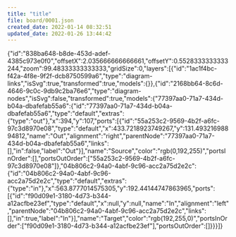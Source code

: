 ```yaml
---
title: "title"
file: board/0001.json
created_date: 2022-01-14 08:32:51
updated_date: 2022-01-26 13:44:42
---
```


{"id":"838ba648-b8de-453d-adef-4385c973e0f0","offsetX":2.035666666666661,"offsetY":0.5528333333333244,"zoom":99.48333333333333,"gridSize":0,"layers":[{"id":"1ac1f4bc-f42a-4f8e-9f2f-dcb8750599a6","type":"diagram-links","isSvg":true,"transformed":true,"models":{}},{"id":"2168bb64-8c6d-4646-9c0c-9db9c2ba76e6","type":"diagram-nodes","isSvg":false,"transformed":true,"models":{"77397aa0-71a7-434d-b04a-dbafefab55a6":{"id":"77397aa0-71a7-434d-b04a-dbafefab55a6","type":"default","extras":{"type":"out"},"x":394,"y":107,"ports":[{"id":"55a253c2-9569-4b2f-a6fc-97c3d8970e08","type":"default","x":433.7218923749267,"y":131.49321698894812,"name":"Out","alignment":"right","parentNode":"77397aa0-71a7-434d-b04a-dbafefab55a6","links":[],"in":false,"label":"Out"}],"name":"Source","color":"rgb(0,192,255)","portsInOrder":[],"portsOutOrder":["55a253c2-9569-4b2f-a6fc-97c3d8970e08"]},"04b806c2-94a0-4abf-9c96-acc2a75d2e2c":{"id":"04b806c2-94a0-4abf-9c96-acc2a75d2e2c","type":"default","extras":{"type":"in"},"x":563.8777014575305,"y":192.44144747863965,"ports":[{"id":"f90d09e1-3180-4d73-b344-a12acfbe23ef","type":"default","x":null,"y":null,"name":"In","alignment":"left","parentNode":"04b806c2-94a0-4abf-9c96-acc2a75d2e2c","links":[],"in":true,"label":"In"}],"name":"Target","color":"rgb(192,255,0)","portsInOrder":["f90d09e1-3180-4d73-b344-a12acfbe23ef"],"portsOutOrder":[]}}}]}